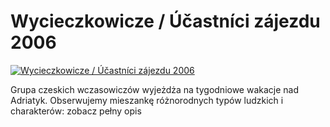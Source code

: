 Wycieczkowicze / Účastníci zájezdu 2006 
=============
[![Wycieczkowicze / Účastníci zájezdu 2006 ](http://vidos.pl/images/player.gif)](http://vidos.pl/wycieczkowicze-astnci-zjezdu-2006)

 Grupa czeskich wczasowiczów wyjeżdża na tygodniowe wakacje nad Adriatyk. Obserwujemy mieszankę różnorodnych typów ludzkich i charakterów: zobacz pełny opis
